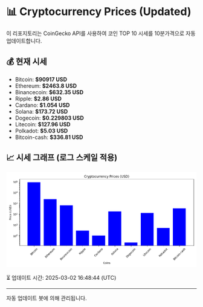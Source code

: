 
# 📊 Cryptocurrency Prices (Updated)

이 리포지토리는 CoinGecko API를 사용하여 코인 TOP 10 시세를 10분가격으로 자동 업데이트합니다.

## 💰 현재 시세
- Bitcoin: **$90917 USD**
- Ethereum: **$2463.8 USD**
- Binancecoin: **$632.35 USD**
- Ripple: **$2.86 USD**
- Cardano: **$1.054 USD**
- Solana: **$173.72 USD**
- Dogecoin: **$0.229803 USD**
- Litecoin: **$127.96 USD**
- Polkadot: **$5.03 USD**
- Bitcoin-cash: **$336.81 USD**

## 📈 시세 그래프 (로그 스케일 적용)
![Crypto Prices](crypto_prices.png)

⏳ 업데이트 시간: 2025-03-02 16:48:44 (UTC)

---
자동 업데이트 봇에 의해 관리됩니다.

